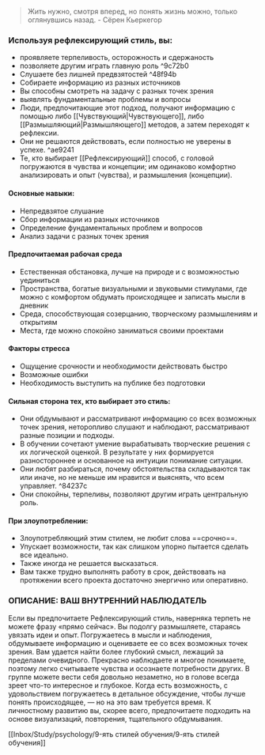  >Жить нужно, смотря вперед, но понять жизнь можно, только оглянувшись назад. 
\- Сёрен Кьеркегор

### Используя рефлексирующий стиль, вы:
- проявляете терпеливость, осторожность и сдержаность
- позволяете другим играть главную роль ^9c72b0
- Слушаете без лишней предвзятостей ^48f94b
- Собираете информацию из разных источников
- Вы способны смотреть на задачу с разных точек зрения
- выявлять фундаментальные проблемы и вопросы
- Люди, предпочитающие этот подход, получают информацию с помощью либо [[Чувствующий|Чувствующего]], либо [[Размышляющий|Размышляющего]] методов, а затем переходят к рефлексии.
- Они не решаются действовать, если полностью не уверены в успехе. ^ae9241
- Те, кто выбирает [[Рефлексирующий]] способ, с головой погружаются в чувства и концепции; им одинаково комфортно анализировать и опыт (чувства), и размышления (концепции).

#### Основные навыки:
- Непредвзятое слушание
- Сбор информации из разных источников
- Определение фундаментальных проблем и вопросов
- Анализ задачи с разных точек зрения

#### Предпочитаемая рабочая среда
- Естественная обстановка, лучше на природе и с возможностью уединиться 
- Пространства, богатые визуальными и звуковыми стимулами, где можно с комфортом обдумать происходящее и записать мысли в дневник
-  Среда, способствующая созерцанию, творческому размышлениям и открытиям 
-  Места, где можно спокойно заниматься своими проектами

#### Факторы стресса
- Ощущение срочности и необходимости действовать быстро 
- Возможные ошибки
- Необходимость выступить на публике без подготовки


#### Сильная сторона тех, кто выбирает это стиль:
- Они обдумывают и рассматривают информацию со всех возможных точек зрения, неторопливо слушают и наблюдают, рассматривают разные позиции и подходы.
- В обучении сочетают умение вырабатывать творческие решения с их логической оценкой. В результате у них формируется разностороннее и основанное на интуиции понимание ситуации.
- Они любят разбираться, почему обстоятельства складываются так или иначе, но не меньше им нравится и выяснять, что всем управляет. ^84237c
- Они спокойны, терпеливы, позволяют другим играть центральную роль.

#### При злоупотреблении:
- Злоупотребляющий этим стилем, не любит слова ==срочно==.
- Упускает возможности, так как слишком упорно пытается сделать все идеально.
- Также иногда не решается высказаться.
- Вам также трудно выполнять работу в срок, действовать на протяжении всего проекта достаточно энергично или оперативно.

### ОПИСАНИЕ: ВАШ ВНУТРЕННИЙ НАБЛЮДАТЕЛЬ 
Если вы предпочитаете Рефлексирующий стиль, наверняка терпеть не можете фразу «прямо сейчас». Вы подолгу размышляете, стараясь увязать идеи и опыт. Погружаетесь в мысли и наблюдения, обдумываете информацию и оцениваете ее со всех возможных точек зрения. Вам удается найти более глубокий смысл, лежащий за пределами очевидного. Прекрасно наблюдаете и многое понимаете, поэтому легко считываете чувства и осознаете потребности других. В группе можете вести себя довольно незаметно, но в голове всегда зреет что-то интересное и глубокое. Когда есть возможность, с удовольствием погружаетесь в детальное обсуждение, чтобы лучше понять происходящее, — но на это вам требуется время. К личностному развитию вы, скорее всего, предпочитаете подходить на основе визуализаций, повторения, тщательного обдумывания.


[[Inbox/Study/psychology/9-ять стилей обучения/9-ять стилей обучения]]